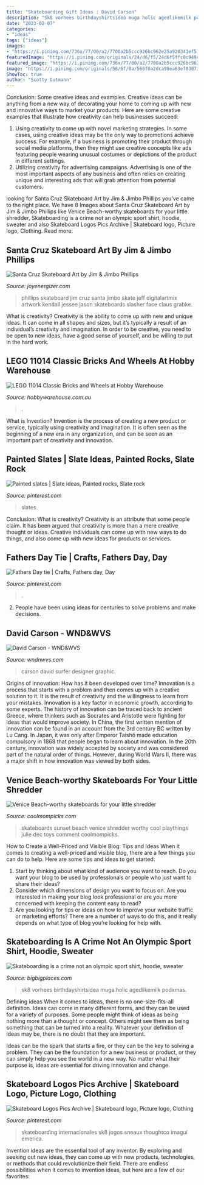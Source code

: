 ```yaml
---
title: "Skateboarding Gift Ideas : David Carson"
description: "Sk8 vorhees birthdayshirtsidea muga holic agedlikemilk podxmas"
date: "2023-02-07"
categories:
- "ideas"
tags: ["ideas"]
images:
- "https://i.pinimg.com/736x/77/00/a2/7700a2b5ccc926bc962e25a920341ef5.jpg"
featuredImage: "https://i.pinimg.com/originals/24/d6/f5/24d6f5ffc0c949c082dc7996945d17e5.jpg"
featured_image: "https://i.pinimg.com/736x/77/00/a2/7700a2b5ccc926bc962e25a920341ef5.jpg"
image: "https://i.pinimg.com/originals/56/6f/0a/566f0a2dca98ea63ef030737cb438d1e.jpg"
ShowToc: true
author: "Scotty Gutmann"
---
```



Conclusion: Some creative ideas and examples.
Creative ideas can be anything from a new way of decorating your home to coming up with new and innovative ways to market your products. Here are some creative examples that illustrate how creativity can help businesses succeed:
1. Using creativity to come up with novel marketing strategies. In some cases, using creative ideas may be the only way to promotions achieve success. For example, if a business is promoting their product through social media platforms, then they might use creative concepts like ads featuring people wearing unusual costumes or depictions of the product in different settings.
2. Utilizing creativity for advertising campaigns. Advertising is one of the most important aspects of any business and often relies on creating unique and interesting ads that will grab attention from potential customers.

	

		
looking for Santa Cruz Skateboard Art by Jim &amp; Jimbo Phillips you've came to the right place. We have 8 Images about Santa Cruz Skateboard Art by Jim &amp; Jimbo Phillips like Venice Beach-worthy skateboards for your little shredder, Skateboarding is a crime not an olympic sport shirt, hoodie, sweater and also Skateboard Logos Pics Archive | Skateboard logo, Picture logo, Clothing. Read more:
		
    
## Santa Cruz Skateboard Art By Jim &amp; Jimbo Phillips

<img loading=lazy src="https://i1.wp.com/girlydesignblog.com/digitalartmix/wp-content/uploads/2014/06/skate-art-jim-phillips-47.jpg" onerror="this.onerror=null;this.src='https://tse3.mm.bing.net/th?id=OIP.AZYZb2g7hzFmsztZW5iLggHaKu&amp;pid=15.1';" alt="Santa Cruz Skateboard Art by Jim &amp; Jimbo Phillips">

_Source: joyenergizer.com_

>phillips skateboard jim cruz santa jimbo skate jeff digitalartmix artwork kendall jessee jason skateboards slasher face claus grabke. 

	

What is creativity?
Creativity is the ability to come up with new and unique ideas. It can come in all shapes and sizes, but it’s typically a result of an individual’s creativity and imagination. In order to be creative, you need to be open to new ideas, have a good sense of yourself, and be willing to put in the hard work.

    
## LEGO 11014 Classic Bricks And Wheels At Hobby Warehouse

<img loading=lazy src="https://d33i9xhtscn2ox.cloudfront.net/images/LEG-11014-01.jpg" onerror="this.onerror=null;this.src='https://tse4.mm.bing.net/th?id=OIP.8M0CPKqhlXfBhKyC3viWvgHaHa&amp;pid=15.1';" alt="LEGO 11014 Classic Bricks and Wheels at Hobby Warehouse">

_Source: hobbywarehouse.com.au_

>. 

	

What is Invention?
Invention is the process of creating a new product or service, typically using creativity and imagination. It is often seen as the beginning of a new era in any organization, and can be seen as an important part of creativity and innovation.

    
## Painted Slates | Slate Ideas, Painted Rocks, Slate Rock

<img loading=lazy src="https://i.pinimg.com/originals/24/d6/f5/24d6f5ffc0c949c082dc7996945d17e5.jpg" onerror="this.onerror=null;this.src='https://tse1.mm.bing.net/th?id=OIP.DVI_CFCsoikWbsGD8MwKtwHaE8&amp;pid=15.1';" alt="Painted slates | Slate ideas, Painted rocks, Slate rock">

_Source: pinterest.com_

>slates. 

	

Conclusion: What is creativity?
Creativity is an attribute that some people claim. It has been argued that creativity is more than a mere creative thought or ideas. Creative individuals can come up with new ways to do things, and also come up with new ideas for products or services.

    
## Fathers Day Tie | Crafts, Fathers Day, Day

<img loading=lazy src="https://i.pinimg.com/originals/56/6f/0a/566f0a2dca98ea63ef030737cb438d1e.jpg" onerror="this.onerror=null;this.src='https://tse1.mm.bing.net/th?id=OIP.pYCf-0ci1jR4l9X6jXaHwQHaPJ&amp;pid=15.1';" alt="Fathers Day tie | Crafts, Fathers day, Day">

_Source: pinterest.com_

>. 

	

2. People have been using ideas for centuries to solve problems and make decisions.

    
## David Carson - WND&amp;WVS

<img loading=lazy src="https://www.wndnwvs.com/upload/photos/424_original_336781_1hoSINQsSsIX__zWCBI0d3Rop.jpg" onerror="this.onerror=null;this.src='https://tse4.mm.bing.net/th?id=OIP.a5-sNl5gwqGdVH0YMAdFcQHaEy&amp;pid=15.1';" alt="David Carson - WND&amp;WVS">

_Source: wndnwvs.com_

>carson david surfer designer graphic. 

	

Origins of innovation: How has it been developed over time?
Innovation is a process that starts with a problem and then comes up with a creative solution to it. It is the result of creativity and the willingness to learn from your mistakes. Innovation is a key factor in economic growth, according to some experts. The history of innovation can be traced back to ancient Greece, where thinkers such as Socrates and Aristotle were fighting for ideas that would improve society. In China, the first written mention of innovation can be found in an account from the 3rd century BC written by Lu Cang. In Japan, it was only after Emperor Taishō made education compulsory in 1868 that people began to learn about innovation. In the 20th century, innovation was widely accepted by society and was considered part of the natural order of things. However, during World Wars II, there was a major shift in how innovation was viewed by both sides.

    
## Venice Beach-worthy Skateboards For Your Little Shredder

<img loading=lazy src="https://coolmompicks.com/wp-content/uploads/2014/11/sunset-skateboards.jpg" onerror="this.onerror=null;this.src='https://tse3.mm.bing.net/th?id=OIP.rb6eakZTEXYKsLe_SqoJNwHaE8&amp;pid=15.1';" alt="Venice Beach-worthy skateboards for your little shredder">

_Source: coolmompicks.com_

>skateboards sunset beach venice shredder worthy cool playthings julie dec toys comment coolmompicks. 

	

How to Create a Well-Priced and Visible Blog: Tips and Ideas
When it comes to creating a well-priced and visible blog, there are a few things you can do to help. Here are some tips and ideas to get started: 
1. Start by thinking about what kind of audience you want to reach. Do you want your blog to be used by professionals or people who just want to share their ideas? 
2. Consider which dimensions of design you want to focus on. Are you interested in making your blog look professional or are you more concerned with keeping the content easy to read? 
3. Are you looking for tips or ideas on how to improve your website traffic or marketing efforts? There are a number of ways to do this, and it really depends on what type of blog you’re looking for help with. 

    
## Skateboarding Is A Crime Not An Olympic Sport Shirt, Hoodie, Sweater

<img loading=lazy src="https://images.bigbigplaces.com/2021/07/OGIpRJKd-skateboarding-is-a-crime-not-an-olympic-sport-shirt-shirt.jpg" onerror="this.onerror=null;this.src='https://tse1.mm.bing.net/th?id=OIP.z4JkzXmV-mqtjDPVZr_kuQHaHa&amp;pid=15.1';" alt="Skateboarding is a crime not an olympic sport shirt, hoodie, sweater">

_Source: bigbigplaces.com_

>sk8 vorhees birthdayshirtsidea muga holic agedlikemilk podxmas. 

	

Defining ideas
When it comes to ideas, there is no one-size-fits-all definition. Ideas can come in many different forms, and they can be used for a variety of purposes.
Some people might think of ideas as being nothing more than a thought or concept. Others might see them as being something that can be turned into a reality. Whatever your definition of ideas may be, there is no doubt that they are important.

Ideas can be the spark that starts a fire, or they can be the key to solving a problem. They can be the foundation for a new business or product, or they can simply help you see the world in a new way. No matter what their purpose is, ideas are essential for driving innovation and change.

    
## Skateboard Logos Pics Archive | Skateboard Logo, Picture Logo, Clothing

<img loading=lazy src="https://i.pinimg.com/736x/77/00/a2/7700a2b5ccc926bc962e25a920341ef5.jpg" onerror="this.onerror=null;this.src='https://tse4.mm.bing.net/th?id=OIP.xiew_zZoDOHWBDdF3Az-wwHaF7&amp;pid=15.1';" alt="Skateboard Logos Pics Archive | Skateboard logo, Picture logo, Clothing">

_Source: pinterest.com_

>skateboarding internacionales sk8 jogos sneaux thoughtco imagui emerica. 

	

Invention ideas are the essential tool of any inventor. By exploring and seeking out new ideas, they can come up with new products, technologies, or methods that could revolutionize their field. There are endless possibilities when it comes to invention ideas, but here are a few of our favorites:

